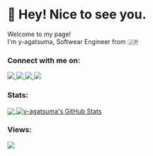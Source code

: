 
<h1>👋 Hey! Nice to see you.</h1>
<p>Welcome to my page! </br> I'm y-agatsuma, Softwear Engineer from 🇯🇵</p>

### Connect with me on:
<a href="https://twitter.com/yoppi0429" target="_blank">
  <img src="https://img.shields.io/badge/Twitter--blue" />
</a>
<a href="https://qiita.com/y-agatsuma" target="_blank">
  <img src="https://img.shields.io/badge/Qiita--green" />
</a>
<a href="https://zenn.dev/y_agatsuma" target="_blank">
  <img src="https://img.shields.io/badge/Zenn--lightblue" />
</a>
<a href="https://www.linkedin.com/in/%E8%89%AF%E6%A8%B9-%E6%88%91%E5%A6%BB-38a77419b/" target="_blank">
  <img src="https://img.shields.io/badge/LinkedIn--blue" />
</a>

### Stats:
<a href="https://github.com/y-agatsuma/y-agatsuma">
  <img align="center" src="https://github-readme-stats.vercel.app/api/top-langs/?username=y-agatsuma&title_color=ffffff&text_color=c9cacc&icon_color=2bbc8a&bg_color=1d1f21&langs_count=8" />
</a>

<a href="https://github.com/y-agatsuma/y-agatsuma">
  <img align="center" src="https://github-readme-stats.vercel.app/api?username=y-agatsuma&show_icons=true&line_height=27&count_private=true&theme=radical" alt="y-agatsuma's GitHub Stats" />
</a>

### Views:
<img src="https://profile-counter.glitch.me/y-agatsuma/count.svg" />
